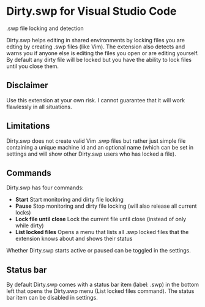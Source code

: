 # Dirty.swp for Visual Studio Code

.swp file locking and detection

Dirty.swp helps editing in shared environments by locking files you are edting by creating .swp files (like Vim). 
The extension also detects and warns you if anyone else is editing the files you open or are editing yourself. 
By default any dirty file will be locked but you have the ability to lock files until you close them.

## Disclaimer
Use this extension at your own risk. I cannot guarantee that it will work flawlessly in all situations.

## Limitations
Dirty.swp does not create valid Vim .swp files but rather just simple file containing a unique machine id and an 
optional name (which can be set in settings and will show other Dirty.swp users who has locked a file).

## Commands
Dirty.swp has four commands:

* __Start__ Start monitoring and dirty file locking
* __Pause__ Stop monitoring and dirty file locking (will also release all current locks)
* __Lock file until close__ Lock the current file until close (instead of only while dirty)
* __List locked files__ Opens a menu that lists all .swp locked files that the extension knows about and shows their status

Whether Dirty.swp starts active or paused can be toggled in the settings.

## Status bar
By default Dirty.swp comes with a status bar item (label: .swp) in the bottom left that opens the Dirty.swp menu (List locked files command).
The status bar item can be disabled in settings.